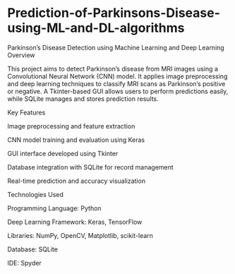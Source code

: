 # Prediction-of-Parkinsons-Disease-using-ML-and-DL-algorithms

Parkinson’s Disease Detection using Machine Learning and Deep Learning
Overview

This project aims to detect Parkinson’s disease from MRI images using a Convolutional Neural Network (CNN) model. It applies image preprocessing and deep learning techniques to classify MRI scans as Parkinson’s positive or negative. A Tkinter-based GUI allows users to perform predictions easily, while SQLite manages and stores prediction results.

Key Features

Image preprocessing and feature extraction

CNN model training and evaluation using Keras

GUI interface developed using Tkinter

Database integration with SQLite for record management

Real-time prediction and accuracy visualization

Technologies Used

Programming Language: Python

Deep Learning Framework: Keras, TensorFlow

Libraries: NumPy, OpenCV, Matplotlib, scikit-learn

Database: SQLite

IDE: Spyder
